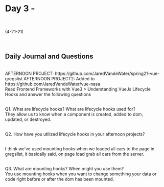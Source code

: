 # Day 3 -
<br>
  
 (4-21-21)

<br>

## Daily Journal and Questions
<br>
AFTERNOON PROJECT: https://github.com/JaredVandeWater/spring21-vue-gregslist
AFTERNOON PROJECT2: Added to https://github.com/JaredVandeWater/vue-nasa

<br>
Read Frontend Frameworks with Vue3 > Understanding VueJs Lifecycle Hooks and answer the following questions
<br>
<br>

Q1. What are lifecycle hooks? What are lifecycle hooks used for?
<br>
They allow us to know when a component is created, added to dom, updated, or destroyed.
<br>
<br>

Q2. How have you utilized lifecycle hooks in your afternoon projects?


<br>
I think we've used mounting hooks when we loaded all cars to the page in gregslist, it basically said, on page load grab all cars from the server.
<br>
<br>

Q3. What are mounting hooks? When might you use them?
<br>
You use mounting hooks when you want to change something your data or code right before or after the dom has been mounted.
